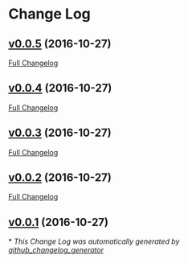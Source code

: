 # Change Log

## [v0.0.5](https://github.com/feathersjs/authentication-popups/tree/v0.0.5) (2016-10-27)
[Full Changelog](https://github.com/feathersjs/authentication-popups/compare/v0.0.4...v0.0.5)

## [v0.0.4](https://github.com/feathersjs/authentication-popups/tree/v0.0.4) (2016-10-27)
[Full Changelog](https://github.com/feathersjs/authentication-popups/compare/v0.0.3...v0.0.4)

## [v0.0.3](https://github.com/feathersjs/authentication-popups/tree/v0.0.3) (2016-10-27)
[Full Changelog](https://github.com/feathersjs/authentication-popups/compare/v0.0.2...v0.0.3)

## [v0.0.2](https://github.com/feathersjs/authentication-popups/tree/v0.0.2) (2016-10-27)
[Full Changelog](https://github.com/feathersjs/authentication-popups/compare/v0.0.1...v0.0.2)

## [v0.0.1](https://github.com/feathersjs/authentication-popups/tree/v0.0.1) (2016-10-27)


\* *This Change Log was automatically generated by [github_changelog_generator](https://github.com/skywinder/Github-Changelog-Generator)*